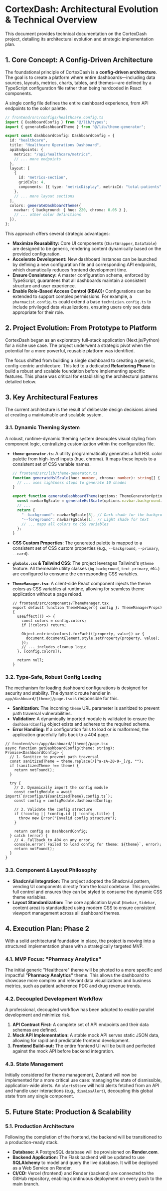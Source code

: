 # CortexDash: Architectural Evolution & Technical Overview

This document provides technical documentation on the CortexDash project, detailing its architectural evolution and strategic implementation plan.

## 1. Core Concept: A Config-Driven Architecture

The foundational principle of CortexDash is a **config-driven architecture**. The goal is to create a platform where entire dashboards—including data sources, layouts, metrics, charts, tables, and themes—are defined by a TypeScript configuration file rather than being hardcoded in React components.

A single config file defines the entire dashboard experience, from API endpoints to the color palette.

```typescript
// frontend/src/configs/healthcare.config.ts
import { DashboardConfig } from "@/lib/types";
import { generateDashboardTheme } from "@/lib/theme-generator";

export const dashboardConfig: DashboardConfig = {
  id: "healthcare",
  title: "Healthcare Operations Dashboard",
  apiEndpoints: {
    metrics: "/api/healthcare/metrics",
    // ... more endpoints
  },
  layout: [
    {
      id: "metrics-section",
      gridCols: 4,
      components: [{ type: "metricDisplay", metricId: "total-patients" }],
    },
    // ... more layout sections
  ],
  colors: generateDashboardTheme({
    navbar: { background: { hue: 220, chroma: 0.05 } },
    // ... other color definitions
  }),
};
```

This approach offers several strategic advantages:

- **Maximize Reusability:** Core UI components (`ChartWrapper`, `DataTable`) are designed to be generic, rendering content dynamically based on the provided configuration.
- **Accelerate Development:** New dashboard instances can be launched by defining a new configuration file and corresponding API endpoints, which dramatically reduces frontend development time.
- **Ensure Consistency:** A master configuration schema, enforced by TypeScript, guarantees that all dashboards maintain a consistent structure and user experience.
- **Enable Role-Based Access Control (RBAC):** Configurations can be extended to support complex permissions. For example, a `pharmacist.config.ts` could extend a base `technician.config.ts` to include privileged data visualizations, ensuring users only see data appropriate for their role.

## 2. Project Evolution: From Prototype to Platform

CortexDash began as an exploratory full-stack application (Next.js/Python) for a niche use case. The project underwent a strategic pivot when the potential for a more powerful, reusable platform was identified.

The focus shifted from building a single dashboard to creating a generic, config-centric architecture. This led to a dedicated **Refactoring Phase** to build a robust and scalable foundation before implementing specific features. This phase was critical for establishing the architectural patterns detailed below.

## 3. Key Architectural Features

The current architecture is the result of deliberate design decisions aimed at creating a maintainable and scalable system.

### 3.1. Dynamic Theming System

A robust, runtime-dynamic theming system decouples visual styling from component logic, centralizing customization within the configuration file.

- **`theme-generator.ts`**: A utility programmatically generates a full HSL color palette from high-level inputs (hue, chroma). It maps these inputs to a consistent set of CSS variable names.

  ```typescript
  // frontend/src/lib/theme-generator.ts
  function generateHslScale(hue: number, chroma: number): string[] {
    // ... uses lightness stops to generate 10 shades
  }

  export function generateDashboardTheme(options: ThemeGeneratorOptions): ThemeColors {
    const navbarBgScale = generateHslScale(options.navbar.background.hue, ...);
    // ...
    return {
      "--background": navbarBgScale[8], // Dark shade for the background
      "--foreground": navbarFgScale[1], // Light shade for text
      // ... maps all colors to CSS variables
    };
  }
  ```

- **CSS Custom Properties**: The generated palette is mapped to a consistent set of CSS custom properties (e.g., `--background`, `--primary`, `--card`).

- **`globals.css` & Tailwind CSS**: The project leverages Tailwind's `@theme` feature. All themeable utility classes (`bg-background`, `text-primary`, etc.) are configured to consume the corresponding CSS variables.

- **`ThemeManager.tsx`**: A client-side React component injects the theme colors as CSS variables at runtime, allowing for seamless theme application without a page reload.

  ```tsx
  // frontend/src/components/ThemeManager.tsx
  export default function ThemeManager({ config }: ThemeManagerProps) {
    useEffect(() => {
      const colors = config.colors;
      if (!colors) return;

      Object.entries(colors).forEach(([property, value]) => {
        document.documentElement.style.setProperty(property, value);
      });
      // ... includes cleanup logic
    }, [config.colors]);

    return null;
  }
  ```

### 3.2. Type-Safe, Robust Config Loading

The mechanism for loading dashboard configurations is designed for security and stability. The dynamic route handler in `app/dashboard/[theme]/page.tsx` is responsible for this.

- **Sanitization:** The incoming `theme` URL parameter is sanitized to prevent path traversal vulnerabilities.
- **Validation:** A dynamically imported module is validated to ensure the `dashboardConfig` object exists and adheres to the required schema.
- **Error Handling:** If a configuration fails to load or is malformed, the application gracefully falls back to a 404 page.

```tsx
// frontend/src/app/dashboard/[theme]/page.tsx
async function getDashboardConfig(theme: string): Promise<DashboardConfig> {
  // 1. Sanitize to prevent path traversal
  const sanitizedTheme = theme.replace(/[^a-zA-Z0-9-_]/g, "");
  if (sanitizedTheme !== theme) {
    return notFound();
  }

  try {
    // 2. Dynamically import the config module
    const configModule = await import(`@/configs/${sanitizedTheme}.config.ts`);
    const config = configModule.dashboardConfig;

    // 3. Validate the config structure
    if (!config || !config.id || !config.title) {
      throw new Error("Invalid config structure");
    }

    return config as DashboardConfig;
  } catch (error) {
    // 4. Fallback to 404 on any error
    console.error(`Failed to load config for theme: ${theme}`, error);
    return notFound();
  }
}
```

### 3.3. Component & Layout Philosophy

- **Shadcn/ui Integration:** The project adopted the Shadcn/ui pattern, vending UI components directly from the local codebase. This provides full control and ensures they can be styled to consume the dynamic CSS theme variables.
- **Layout Standardization:** The core application layout (`Navbar`, `Sidebar`, content area) is standardized using modern CSS to ensure consistent viewport management across all dashboard themes.

## 4. Execution Plan: Phase 2

With a solid architectural foundation in place, the project is moving into a structured implementation phase with a strategically targeted MVP.

### 4.1. MVP Focus: "Pharmacy Analytics"

The initial generic "Healthcare" theme will be pivoted to a more specific and impactful **"Pharmacy Analytics"** theme. This allows the dashboard to showcase more complex and relevant data visualizations and business metrics, such as patient adherence PDC and drug revenue trends.

### 4.2. Decoupled Development Workflow

A professional, decoupled workflow has been adopted to enable parallel development and minimize risk.

1. **API Contract First:** A complete set of API endpoints and their data schemas are defined.
2. **Mock API Implementation:** A stable mock API serves static JSON data, allowing for rapid and predictable frontend development.
3. **Frontend Build-out:** The entire frontend UI will be built and perfected against the mock API before backend integration.

### 4.3. State Management

Initially considered for theme management, Zustand will now be implemented for a more critical use case: managing the state of dismissible, application-wide alerts. An `alertsStore` will hold alerts fetched from an API and handle user interactions (e.g., `dismissAlert`), decoupling this global state from any single component.

## 5. Future State: Production & Scalability

### 5.1. Production Architecture

Following the completion of the frontend, the backend will be transitioned to a production-ready stack.

- **Database:** A PostgreSQL database will be provisioned on **Render.com**.
- **Backend Application:** The Flask backend will be updated to use **SQLAlchemy** to model and query the live database. It will be deployed as a Web Service on Render.
- **CI/CD:** Vercel (frontend) and Render (backend) are connected to the GitHub repository, enabling continuous deployment on every push to the main branch.
